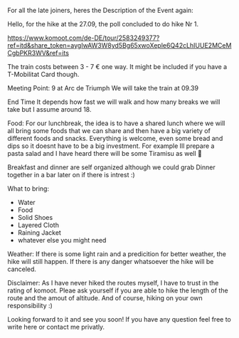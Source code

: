 For all the late joiners, heres the Description of the Event again: 

Hello, for the hike at the 27.09, the poll concluded to do hike Nr 1. 

https://www.komoot.com/de-DE/tour/2583249377?ref=itd&share_token=aygIwAW3W8yd5Bg65xwoXeple6Q42cLhIUUE2MCeMCgbPKR3WV&ref=its 

The train costs between 3 - 7 € one way. It might be included if you have a T-Mobilitat Card though. 

Meeting Point: 
9 at Arc de Triumph 
We will take the train at 09.39

End Time 
It depends how fast we will walk and how many breaks we will take but I assume around 18. 

Food:
For our lunchbreak, the idea is to have a shared lunch where we will all bring some foods that we can share and then have a big variety of different foods and snacks. Everything is welcome, even some bread and dips so it doesnt have to be a big investment. For example Ill prepare a pasta salad and I have heard there will be some Tiramisu as well 👀

Breakfast and dinner are self organized although we could grab Dinner together in a bar later on if there is intrest :)

What to bring:
- Water
- Food
- Solid Shoes
- Layered Cloth
- Raining Jacket 
- whatever else you might need 

Weather: 
If there is some light rain and a predicition for better weather, the hike will still happen.  If there is any danger whatsoever the hike will be canceled. 

Disclaimer: 
As I have never hiked the routes myself, I have to trust in the rating of komoot. Pleae ask yourself if you are able to hike the length of the route and the amout of altitude. And of course, hiking on your own responsibility :) 

Looking forward to it and see you soon! 
If you have any question feel free to write here or contact me privatly.